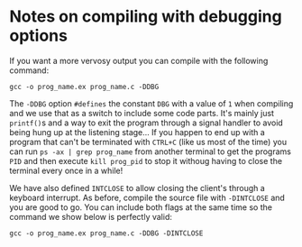 # Notes on compiling with debugging options
If you want a more vervosy output you can compile with the following command:

```
gcc -o prog_name.ex prog_name.c -DDBG
```

The `-DDBG` option `#defines` the constant `DBG` with a value of `1` when compiling and we use that as a switch to include some code parts. It's mainly just `printf()`s and a way to exit the program through a signal handler to avoid being hung up at the listening stage... If you happen to end up with a program that can't be terminated with `CTRL+C` (like us most of the time) you can run `ps -ax | grep prog_name` from another terminal to get the programs `PID` and then execute `kill prog_pid` to stop it withoug having to close the terminal every once in a while!

We have also defined `INTCLOSE` to allow closing the client's through a keyboard interrupt. As before, compile the source file with `-DINTCLOSE` and you are good to go. You can include both flags at the same time so the command we show below is perfectly valid:

```
gcc -o prog_name.ex prog_name.c -DDBG -DINTCLOSE
```